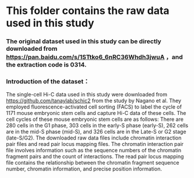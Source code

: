 # This folder contains the raw data used in this study
### The original dataset used in this study can be directly downloaded from https://pan.baidu.com/s/1STtko6_6nRC36Whdh3jwuA ，and the extraction code is 0314.

### Introduction of the dataset：

The single-cell Hi-C data used in this study were downloaded from https://github.com/tanaylab/schic2 from the study by Nagano et al. They employed fluorescence-activated cell sorting (FACS) to label the cycle of 1171 mouse embryonic stem cells and capture Hi-C data of these cells. The cell cycles of these mouse embryonic stem cells are as follows: There are 280 cells in the G1 phase, 303 cells in the early-S phase (early-S), 262 cells are in the mid-S phase (mid-S), and 326 cells are in the Late-S or G2 stage (late-S/G2). The downloaded raw data files include chromatin interaction pair files and read pair locus mapping files. The chromatin interaction pair file involves information such as the sequence numbers of the chromatin fragment pairs and the count of interactions. The read pair locus mapping file contains the relationship between the chromatin fragment sequence number, chromatin information, and precise position information.